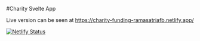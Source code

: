 #Charity Svelte App

Live version can be seen at https://charity-funding-ramasatriafb.netlify.app/


[![Netlify Status](https://api.netlify.com/api/v1/badges/230452ba-105d-4633-8dc9-bf7fdb0a917c/deploy-status)](https://app.netlify.com/sites/charity-funding-ramasatriafb/deploys)